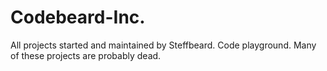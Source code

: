 # Codebeard-Inc.
All projects started and maintained by Steffbeard. Code playground. Many of these projects are probably dead.
